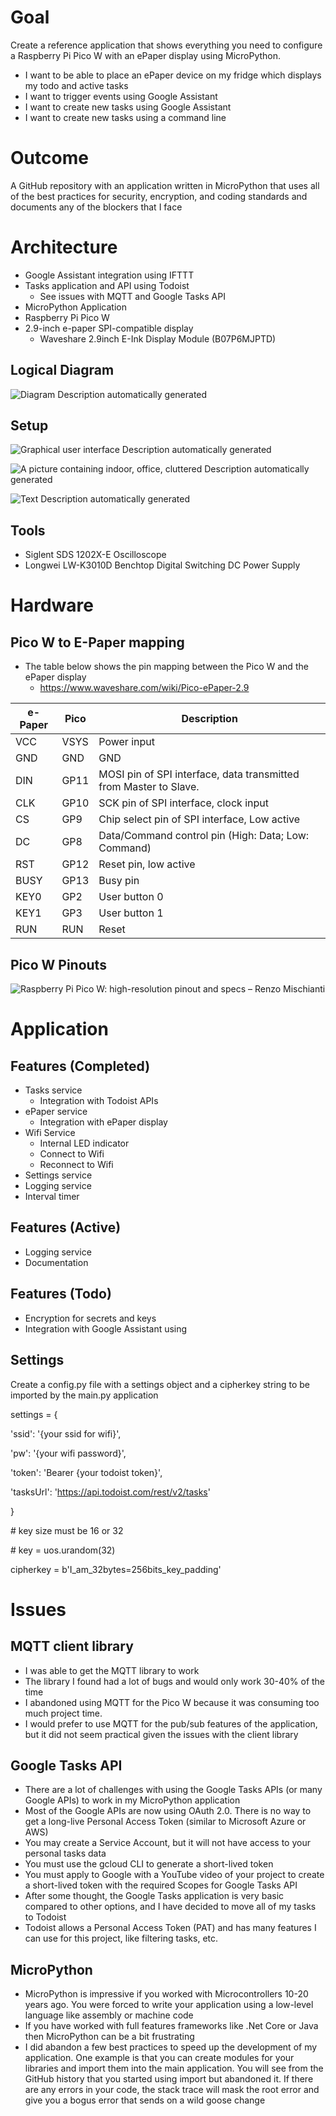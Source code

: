 # Goal

Create a reference application that shows everything you need to configure a Raspberry Pi Pico W with an ePaper display using MicroPython.

-   I want to be able to place an ePaper device on my fridge which displays my todo and active tasks
-   I want to trigger events using Google Assistant
-   I want to create new tasks using Google Assistant
-   I want to create new tasks using a command line

# Outcome

A GitHub repository with an application written in MicroPython that uses all of the best practices for security, encryption, and coding standards and documents any of the blockers that I face

# Architecture

-   Google Assistant integration using IFTTT
-   Tasks application and API using Todoist
    -   See issues with MQTT and Google Tasks API
-   MicroPython Application
-   Raspberry Pi Pico W
-   2.9-inch e-paper SPI-compatible display
    -   Waveshare 2.9inch E-Ink Display Module (B07P6MJPTD)

## Logical Diagram

![Diagram Description automatically generated](media/12737869000ed826e2d3ed75d88b981b.png)

## Setup

![Graphical user interface Description automatically generated](media/045384149005245cf501e8d5d2d91a5e.jpeg)

![A picture containing indoor, office, cluttered Description automatically generated](media/1a57b104ab14c1a812b1d9c63ed355c5.png)

![Text Description automatically generated](media/ae2187e88646e823dc9583be75f8180a.png)

## Tools

-   Siglent SDS 1202X-E Oscilloscope
-   Longwei LW-K3010D Benchtop Digital Switching DC Power Supply

# Hardware

## Pico W to E-Paper mapping

-   The table below shows the pin mapping between the Pico W and the ePaper display
    -   https://www.waveshare.com/wiki/Pico-ePaper-2.9

| e-Paper | Pico | Description                                                       |
|---------|------|-------------------------------------------------------------------|
| VCC     | VSYS | Power input                                                       |
| GND     | GND  | GND                                                               |
| DIN     | GP11 | MOSI pin of SPI interface, data transmitted from Master to Slave. |
| CLK     | GP10 | SCK pin of SPI interface, clock input                             |
| CS      | GP9  | Chip select pin of SPI interface, Low active                      |
| DC      | GP8  | Data/Command control pin (High: Data; Low: Command)               |
| RST     | GP12 | Reset pin, low active                                             |
| BUSY    | GP13 | Busy pin                                                          |
| KEY0    | GP2  | User button 0                                                     |
| KEY1    | GP3  | User button 1                                                     |
| RUN     | RUN  | Reset                                                             |

## Pico W Pinouts

![Raspberry Pi Pico W: high-resolution pinout and specs – Renzo Mischianti](media/aa0d6606326a47e001ec776444b9aabc.png)

# Application

## Features (Completed)

-   Tasks service
    -   Integration with Todoist APIs
-   ePaper service
    -   Integration with ePaper display
-   Wifi Service
    -   Internal LED indicator
    -   Connect to Wifi
    -   Reconnect to Wifi
-   Settings service
-   Logging service
-   Interval timer

## Features (Active)

-   Logging service
-   Documentation

## Features (Todo)

-   Encryption for secrets and keys
-   Integration with Google Assistant using

## Settings

Create a config.py file with a settings object and a cipherkey string to be imported by the main.py application

settings = {

'ssid': '{your ssid for wifi}',

'pw': '{your wifi password}',

'token': 'Bearer {your todoist token}',

'tasksUrl': 'https://api.todoist.com/rest/v2/tasks'

}

\# key size must be 16 or 32

\# key = uos.urandom(32)

cipherkey = b'I_am_32bytes=256bits_key_padding'

# Issues

## MQTT client library

-   I was able to get the MQTT library to work
-   The library I found had a lot of bugs and would only work 30-40% of the time
-   I abandoned using MQTT for the Pico W because it was consuming too much project time.
-   I would prefer to use MQTT for the pub/sub features of the application, but it did not seem practical given the issues with the client library

## Google Tasks API

-   There are a lot of challenges with using the Google Tasks APIs (or many Google APIs) to work in my MicroPython application
-   Most of the Google APIs are now using OAuth 2.0. There is no way to get a long-live Personal Access Token (similar to Microsoft Azure or AWS)
-   You may create a Service Account, but it will not have access to your personal tasks data
-   You must use the gcloud CLI to generate a short-lived token
-   You must apply to Google with a YouTube video of your project to create a short-lived token with the required Scopes for Google Tasks API
-   After some thought, the Google Tasks application is very basic compared to other options, and I have decided to move all of my tasks to Todoist
-   Todoist allows a Personal Access Token (PAT) and has many features I can use for this project, like filtering tasks, etc.

## MicroPython

-   MicroPython is impressive if you worked with Microcontrollers 10-20 years ago. You were forced to write your application using a low-level language like assembly or machine code
-   If you have worked with full features frameworks like .Net Core or Java then MicroPython can be a bit frustrating
-   I did abandon a few best practices to speed up the development of my application. One example is that you can create modules for your libraries and import them into the main application. You will see from the GitHub history that you started using import but abandoned it. If there are any errors in your code, the stack trace will mask the root error and give you a bogus error that sends on a wild goose change
